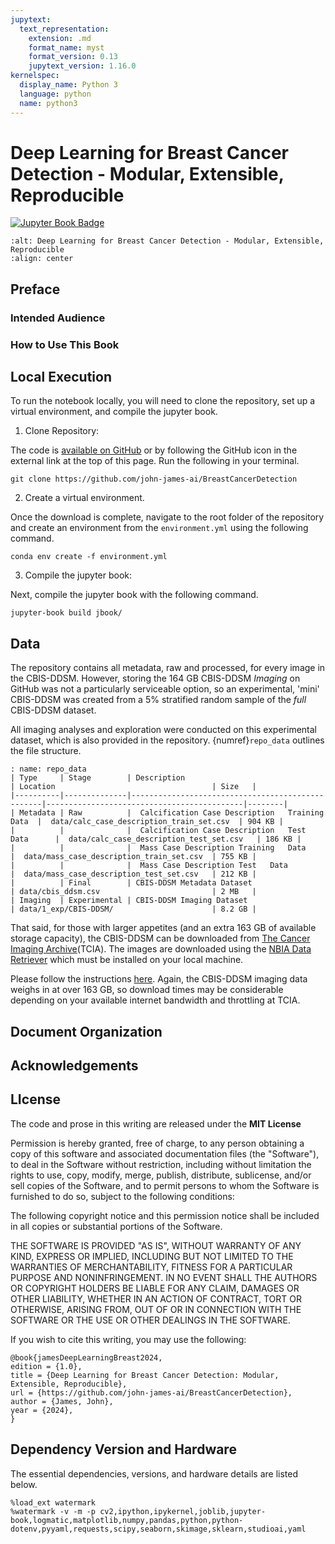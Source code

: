 ```yaml
---
jupytext:
  text_representation:
    extension: .md
    format_name: myst
    format_version: 0.13
    jupytext_version: 1.16.0
kernelspec:
  display_name: Python 3
  language: python
  name: python3
---
```

# Deep Learning for Breast Cancer Detection - Modular, Extensible, Reproducible

[![Jupyter Book Badge](https://jupyterbook.org/badge.svg)](https://github.com/john-james-ai/BreastCancerDetection)

```{image} Deep Learning for Breast Cancer Detection
:alt: Deep Learning for Breast Cancer Detection - Modular, Extensible, Reproducible
:align: center
```

## Preface

### Intended Audience

### How to Use This Book

## Local Execution

To run the notebook locally, you will need to clone the repository, set up a virtual environment, and compile the jupyter book.

1. Clone Repository:

The code is [available on GitHub](https://github.com/john-james-ai/BreastCancerDetection) or by following the GitHub icon in the external link at the top of this page. Run the following in your terminal.

```{note}
git clone https://github.com/john-james-ai/BreastCancerDetection
```

2. Create a virtual environment.

Once the download is complete, navigate to the root folder of the repository and create an environment from the `environment.yml` using the following command.

```{note}
conda env create -f environment.yml
```

3. Compile the jupyter book:

Next, compile the jupyter book with the following command.

```{note}
jupyter-book build jbook/
```

## Data

The repository contains all metadata, raw and processed, for every image in the CBIS-DDSM. However, storing the 164 GB CBIS-DDSM *Imaging*  on GitHub was not a particularly serviceable option, so an experimental, 'mini' CBIS-DDSM was created from a 5% stratified random sample of the *full* CBIS-DDSM dataset.

All imaging analyses and exploration were conducted on this experimental dataset, which is also provided in the repository. {numref}`repo_data` outlines the file structure.

```{table}
: name: repo_data
| Type     | Stage        | Description                                      | Location                                   | Size   |
|----------|--------------|--------------------------------------------------|--------------------------------------------|--------|
| Metadata | Raw          |  Calcification Case Description   Training Data  |  data/calc_case_description_train_set.csv  | 904 KB |
|          |              |  Calcification Case Description   Test Data      |  data/calc_case_description_test_set.csv   | 186 KB |
|          |              |  Mass Case Description Training   Data           |  data/mass_case_description_train_set.csv  | 755 KB |
|          |              |  Mass Case Description Test   Data               |  data/mass_case_description_test_set.csv   | 212 KB |
|          | Final        | CBIS-DDSM Metadata Dataset                       | data/cbis_ddsm.csv                         | 2 MB   |
| Imaging  | Experimental | CBIS-DDSM Imaging Dataset                        | data/1_exp/CBIS-DDSM/                      | 8.2 GB |
```

That said, for those with larger appetites (and an extra 163 GB of available storage capacity), the CBIS-DDSM can be downloaded from [The Cancer Imaging Archive](https://www.cancerimagingarchive.net/collection/cbis-ddsm/)(TCIA).  The images are downloaded using the [NBIA Data Retriever](https://wiki.cancerimagingarchive.net/display/NBIA/NBIA+Data+Retriever+Command-Line+Interface+Guide) which must be installed on your local machine.

Please follow the instructions [here](https://wiki.cancerimagingarchive.net/display/NBIA/Downloading+TCIA+Images). Again, the CBIS-DDSM imaging data weighs in at over 163 GB, so download times may be considerable depending on your available internet bandwidth and throttling at TCIA.

## Document Organization

## Acknowledgements

## LIcense

The code and prose in this writing are released under the **MIT License**

Permission is hereby granted, free of charge, to any person obtaining a copy of this software and associated documentation files (the "Software"), to deal in the Software without restriction, including without limitation the rights to use, copy, modify, merge, publish, distribute, sublicense, and/or sell copies of the Software, and to permit persons to whom the Software is furnished to do so, subject to the following conditions:

The following copyright notice and this permission notice shall be included in all copies or substantial portions of the Software.

THE SOFTWARE IS PROVIDED "AS IS", WITHOUT WARRANTY OF ANY KIND, EXPRESS OR IMPLIED, INCLUDING BUT NOT LIMITED TO THE WARRANTIES OF MERCHANTABILITY, FITNESS FOR A PARTICULAR PURPOSE AND NONINFRINGEMENT. IN NO EVENT SHALL THE AUTHORS OR COPYRIGHT HOLDERS BE LIABLE FOR ANY CLAIM, DAMAGES OR OTHER LIABILITY, WHETHER IN AN ACTION OF CONTRACT, TORT OR OTHERWISE, ARISING FROM, OUT OF OR IN CONNECTION WITH THE SOFTWARE OR THE USE OR OTHER
DEALINGS IN THE SOFTWARE.

If you wish to cite this writing, you may use the following:

```{note}
@book{jamesDeepLearningBreast2024,
edition = {1.0},
title = {Deep Learning for Breast Cancer Detection: Modular, Extensible, Reproducible},
url = {https://github.com/john-james-ai/BreastCancerDetection},
author = {James, John},
year = {2024},
}
```

## Dependency Version and Hardware

The essential dependencies, versions, and hardware details are listed below.

```{code-cell}
%load_ext watermark
%watermark -v -m -p cv2,ipython,ipykernel,joblib,jupyter-book,logmatic,matplotlib,numpy,pandas,python,python-dotenv,pyyaml,requests,scipy,seaborn,skimage,sklearn,studioai,yaml
```
